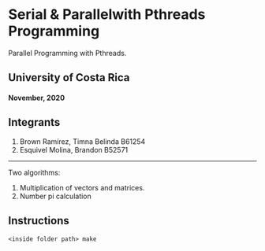 # Serial & Parallelwith Pthreads Programming 
Parallel Programming with Pthreads. 

## University of Costa Rica
#### November, 2020

## Integrants
1. Brown Ramírez, Timna Belinda  B61254
2. Esquivel Molina, Brandon B52571

---------------------------------------------
Two algorithms:
1. Multiplication of vectors and matrices. 
2. Number pi calculation

## Instructions

~~~~
<inside folder path> make
~~~~
